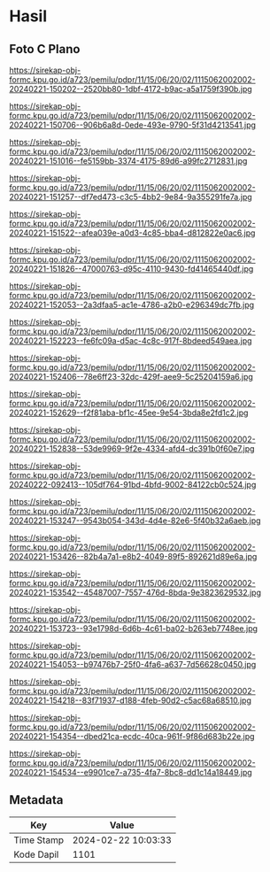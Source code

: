 # Hasil

## Foto C Plano

https://sirekap-obj-formc.kpu.go.id/a723/pemilu/pdpr/11/15/06/20/02/1115062002002-20240221-150202--2520bb80-1dbf-4172-b9ac-a5a1759f390b.jpg

https://sirekap-obj-formc.kpu.go.id/a723/pemilu/pdpr/11/15/06/20/02/1115062002002-20240221-150706--906b6a8d-0ede-493e-9790-5f31d4213541.jpg

https://sirekap-obj-formc.kpu.go.id/a723/pemilu/pdpr/11/15/06/20/02/1115062002002-20240221-151016--fe5159bb-3374-4175-89d6-a99fc2712831.jpg

https://sirekap-obj-formc.kpu.go.id/a723/pemilu/pdpr/11/15/06/20/02/1115062002002-20240221-151257--df7ed473-c3c5-4bb2-9e84-9a355291fe7a.jpg

https://sirekap-obj-formc.kpu.go.id/a723/pemilu/pdpr/11/15/06/20/02/1115062002002-20240221-151522--afea039e-a0d3-4c85-bba4-d812822e0ac6.jpg

https://sirekap-obj-formc.kpu.go.id/a723/pemilu/pdpr/11/15/06/20/02/1115062002002-20240221-151826--47000763-d95c-4110-9430-fd41465440df.jpg

https://sirekap-obj-formc.kpu.go.id/a723/pemilu/pdpr/11/15/06/20/02/1115062002002-20240221-152053--2a3dfaa5-ac1e-4786-a2b0-e296349dc7fb.jpg

https://sirekap-obj-formc.kpu.go.id/a723/pemilu/pdpr/11/15/06/20/02/1115062002002-20240221-152223--fe6fc09a-d5ac-4c8c-917f-8bdeed549aea.jpg

https://sirekap-obj-formc.kpu.go.id/a723/pemilu/pdpr/11/15/06/20/02/1115062002002-20240221-152406--78e6ff23-32dc-429f-aee9-5c25204159a6.jpg

https://sirekap-obj-formc.kpu.go.id/a723/pemilu/pdpr/11/15/06/20/02/1115062002002-20240221-152629--f2f81aba-bf1c-45ee-9e54-3bda8e2fd1c2.jpg

https://sirekap-obj-formc.kpu.go.id/a723/pemilu/pdpr/11/15/06/20/02/1115062002002-20240221-152838--53de9969-9f2e-4334-afd4-dc391b0f60e7.jpg

https://sirekap-obj-formc.kpu.go.id/a723/pemilu/pdpr/11/15/06/20/02/1115062002002-20240222-092413--105df764-91bd-4bfd-9002-84122cb0c524.jpg

https://sirekap-obj-formc.kpu.go.id/a723/pemilu/pdpr/11/15/06/20/02/1115062002002-20240221-153247--9543b054-343d-4d4e-82e6-5f40b32a6aeb.jpg

https://sirekap-obj-formc.kpu.go.id/a723/pemilu/pdpr/11/15/06/20/02/1115062002002-20240221-153426--82b4a7a1-e8b2-4049-89f5-892621d89e6a.jpg

https://sirekap-obj-formc.kpu.go.id/a723/pemilu/pdpr/11/15/06/20/02/1115062002002-20240221-153542--45487007-7557-476d-8bda-9e3823629532.jpg

https://sirekap-obj-formc.kpu.go.id/a723/pemilu/pdpr/11/15/06/20/02/1115062002002-20240221-153723--93e1798d-6d6b-4c61-ba02-b263eb7748ee.jpg

https://sirekap-obj-formc.kpu.go.id/a723/pemilu/pdpr/11/15/06/20/02/1115062002002-20240221-154053--b97476b7-25f0-4fa6-a637-7d56628c0450.jpg

https://sirekap-obj-formc.kpu.go.id/a723/pemilu/pdpr/11/15/06/20/02/1115062002002-20240221-154218--83f71937-d188-4feb-90d2-c5ac68a68510.jpg

https://sirekap-obj-formc.kpu.go.id/a723/pemilu/pdpr/11/15/06/20/02/1115062002002-20240221-154354--dbed21ca-ecdc-40ca-961f-9f86d683b22e.jpg

https://sirekap-obj-formc.kpu.go.id/a723/pemilu/pdpr/11/15/06/20/02/1115062002002-20240221-154534--e9901ce7-a735-4fa7-8bc8-dd1c14a18449.jpg


## Metadata

| Key        | Value               |
| ---------- | ------------------- |
| Time Stamp | 2024-02-22 10:03:33 |
| Kode Dapil | 1101                |



